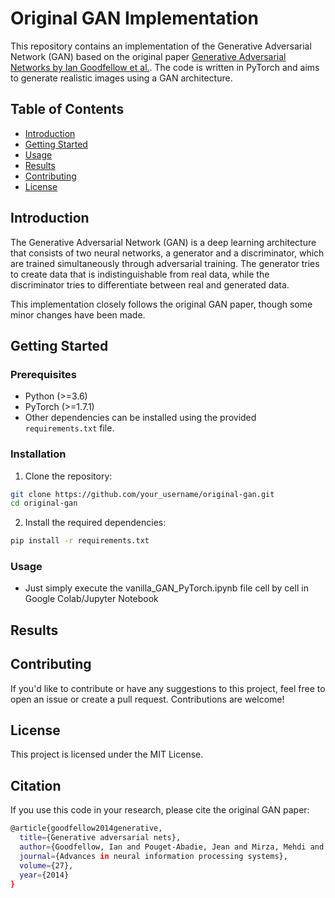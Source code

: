 # Original GAN Implementation

This repository contains an implementation of the Generative Adversarial Network (GAN) based on the original paper [Generative Adversarial Networks by Ian Goodfellow et al.](https://arxiv.org/abs/1406.2661).  The code is written in PyTorch and aims to generate realistic images using a GAN architecture.

## Table of Contents

- [Introduction](#introduction)
- [Getting Started](#getting-started)
- [Usage](#usage)
- [Results](#results)
- [Contributing](#contributing)
- [License](#license)

## Introduction

The Generative Adversarial Network (GAN) is a deep learning architecture that consists of two neural networks, a generator and a discriminator, which are trained simultaneously through adversarial training. The generator tries to create data that is indistinguishable from real data, while the discriminator tries to differentiate between real and generated data.

This implementation closely follows the original GAN paper, though some minor changes have been made. 
<!-- providing a solid foundation for understanding and experimenting with GANs. -->

## Getting Started

### Prerequisites

- Python (>=3.6)
- PyTorch (>=1.7.1)
- Other dependencies can be installed using the provided `requirements.txt` file.

### Installation

1. Clone the repository:

```bash
git clone https://github.com/your_username/original-gan.git
cd original-gan
```

2. Install the required dependencies:

```bash
pip install -r requirements.txt
```

### Usage
- Just simply execute the vanilla_GAN_PyTorch.ipynb file cell by cell in Google Colab/Jupyter Notebook


## Results


## Contributing
If you'd like to contribute or have any suggestions to this project, feel free to open an issue or create a pull request. Contributions are welcome!


## License
This project is licensed under the MIT License.


## Citation
If you use this code in your research, please cite the original GAN paper:
```bash
@article{goodfellow2014generative,
  title={Generative adversarial nets},
  author={Goodfellow, Ian and Pouget-Abadie, Jean and Mirza, Mehdi and Xu, Bing and Warde-Farley, David and Ozair, Sherjil and Courville, Aaron and Bengio, Yoshua},
  journal={Advances in neural information processing systems},
  volume={27},
  year={2014}
}
```
